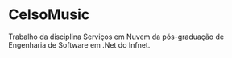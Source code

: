 # CelsoMusic

Trabalho da disciplina Serviços em Nuvem da pós-graduação de Engenharia de Software em .Net do Infnet.
